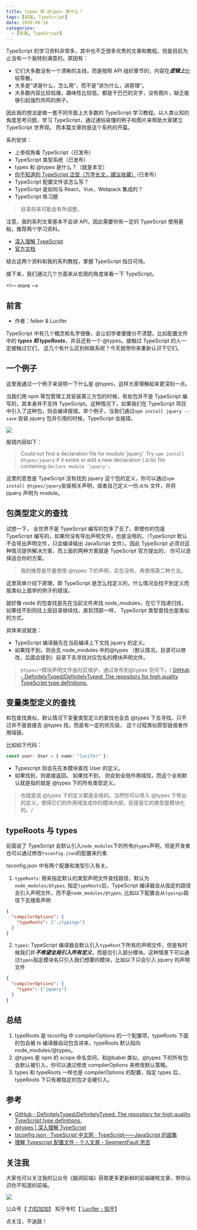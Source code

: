 ```yaml
---
title: types 和 @types 是什么？
tags: [前端, TypeScript]
date: 2020-08-16
categories:
  - [前端, TypeScript]
---
```


TypeScript 的学习资料非常多，其中也不乏很多优秀的文章和教程。但是目前为止没有一个我特别满意的。原因有：

- 它们大多数没有一个清晰的主线，而是按照 API 组织章节的，内容在***逻辑上***比较零散。
- 大多是“讲是什么，怎么用“，而不是”讲为什么，讲原理“。
- 大多数内容比较枯燥，趣味性比较低。都是干巴巴的文字，没有图片，缺乏能够引起强烈共鸣的例子。

因此我的想法是做一套不同市面上大多数的 TypeScript 学习教程。以人类认知的角度思考问题，学习 TypeScript，通过通俗易懂的例子和图片来帮助大家建立 TypeScript 世界观。 而本篇文章则是这个系列的开篇。

系列安排：

- 上帝视角看 TypeScript（已发布）
- TypeScript 类型系统（已发布）
- types 和 @types 是什么？（就是本文）
- [你不知道的 TypeScript 泛型（万字长文，建议收藏）](https://lucifer.ren/blog/2020/06/16/ts-generics/)（已发布）
- TypeScript 配置文件该怎么写？
- TypeScript 是如何与 React，Vue，Webpack 集成的？
- TypeScript 练习题

> 目录将来可能会有所调整。

注意，我的系列文章基本不会讲 API，因此需要你有一定的 TypeScript 使用基础，推荐两个学习资料。

- [深入理解 TypeScript](https://jkchao.github.io/typescript-book-chinese/)
- [官方文档](https://www.typescriptlang.org/docs/home)

结合这两个资料和我的系列教程，掌握 TypeScript 指日可待。

接下来，我们通过几个方面来从宏观的角度来看一下 TypeScript。

<!— more —>

## 前言

- 作者：feiker & Lucifer

TypeScript 中有几个概念和名字很像，会让初学者傻傻分不清楚。比如配置文件中的 ***types 和 typeRoots***，并且还有一个 @types。接触过 TypeScript 的人一定接触过它们， 这几个有什么区别和联系呢？今天就带你来重新认识下它们。

## 一个例子

这里我通过一个例子来说明一下什么是 @types，这样大家理解起来更深刻一点。

当我们用 npm 等包管理工具安装第三方包的时候，有些包并不是 TypeScript 编写的，其本身并不支持 TypeScript。这种情况下，如果我们在 TypeScript 项目中引入了这种包，则会编译报错。举个例子，当我们通过`npm install jquery --save` 安装 jquery 包并引用的时候，TypeScript 会报错。

![](2020-08-11/DCBEF22E-3FF4-4A3A-8CC2-95E8628386D4.png)

报错内容如下：

> Could not find a declaration file for module ‘jquery’. Try `npm install @types/jquery` if it exists or add a new declaration (.d.ts) file containing `declare module 'jquery';`

这里的意思是 TypeScript 没有找到 jquery 这个包的定义，你可以通过`npm install @types/jquery`安装相关声明，或者自己定义一份.d.ts 文件，并将 jquery 声明为 module。

## 包类型定义的查找

试想一下， 全世界不是 TypeScript 编写的包多了去了。即使你的包是 TypeScript 编写的，如果你没有导出声明文件，也是没用的。（TypeScript 默认不会导出声明文件，只会编译输出 JavaScript 文件）。因此 TypeScript 必须对这种情况提供解决方案，而上面的两种方案就是 TypeScript 官方提出的， 你可以选择适合你的方案。

> 我的推荐是尽量使用 @types 下的声明，实在没有，再使用第二种方法。

这里简单介绍下原理，即 TypeScript 是怎么找定义的，什么情况会找不到定义而报类似上面举的例子的错误。

就好像 node 的包查找是先在当前文件夹找 node_modules，在它下找递归找，如果找不到则往上层目录继续找，直到顶部一样， TypeScript 类型查找也是类似的方式。

具体来说就是：

- TypeScript 编译器先在当前编译上下文找 jquery 的定义。
- 如果找不到，则会去 node_modules 中的@types （默认情况，目录可以修改，后面会提到）目录下去寻找对应包名的模块声明文件。

> `@types/*`模块声明文件由社区维护，通过发布到@types 空间下。/ [GitHub - DefinitelyTyped/DefinitelyTyped: The repository for high quality TypeScript type definitions.](https://github.com/DefinitelyTyped/DefinitelyTyped) 

## 变量类型定义的查找

和包查找类似，默认情况下变量类型定义的查找也会去 @types 下去寻找。只不过并不是直接去 @types 找，而是有一定的优先级， 这个过程类似原型链或者作用域链。

比如如下代码：

```ts
const user: User = { name: "lucifer" };
```

- Typescript 则会先在本模块查找 User 的定义。
- 如果找到，则直接返回。 如果找不到， 则会到全局作用域找，而这个全局默认就是指的就是 @types 下的所有类型定义。

> 也就是说 @types 下的定义都是全局的。当然你可以导入 @types 下导出的定义，使得它们的作用域变成你的模块内部，前提是它的类型是模块化的。/

## typeRoots 与 types

前面说了 TypeScript 会默认引入`node_modules`下的所有`@types`声明，但是开发者也可以通过修改`tsconfig.json`的配置来约束.

tsconfig.json 中有两个配置和类型引入有关。

1. `typeRoots`: 用来指定默认的类型声明文件查找路径，默认为`node_modules/@types`, 指定`typeRoots`后，TypeScript 编译器会从指定的路径去引入声明文件，而不是`node_modules/@types`, 比如以下配置会从`typings`路径下去搜索声明

```json
{
  "compilerOptions": {
    "typeRoots": ["./typings"]
  }
}
```

2. `types`: TypeScript 编译器会默认引入`typeRoot`下所有的声明文件，但是有时候我们并***不希望全局引入所有定义***，而是仅引入部分模块。这种情景下可以通过`types`指定模块名只引入我们想要的模块，比如以下只会引入 jquery 的声明文件

```json
{
  "compilerOptions": {
    "types": ["jquery"]
  }
}
```

## 总结

1. typeRoots 是 tsconfig 中 compilerOptions 的一个配置项，typeRoots 下面的包会被 ts 编译器自动包含进来，typeRoots 默认指向 node_modules/@types。
2. @types 是 npm 的 scope 命名空间，和@babel 类似，@types 下的所有包会默认被引入，你可以通过修改 compilerOptions 来修改默认策略。
3. types 和 typeRoots 一样也是 compilerOptions 的配置，指定 types 后，typeRoots 下只有被指定的包才会被引入。

## 参考

- [GitHub - DefinitelyTyped/DefinitelyTyped: The repository for high quality TypeScript type definitions.](https://github.com/DefinitelyTyped/DefinitelyTyped)
- [@types | 深入理解 TypeScript](https://jkchao.github.io/typescript-book-chinese/typings/types.html)
- [tsconfig.json · TypeScript 中文网 · TypeScript——JavaScript 的超集](https://www.tslang.cn/docs/handbook/tsconfig-json.html)
- [理解 Typescript 配置文件 - 个人文章 - SegmentFault 思否](https://segmentfault.com/a/1190000013514680)

## 关注我

大家也可以关注我的公众号《脑洞前端》获取更多更新鲜的前端硬核文章，带你认识你不知道的前端。

![](https://tva1.sinaimg.cn/large/007S8ZIlly1gfxro1x125j30oz0dw43s.jpg)

公众号【 [力扣加加](https://tva1.sinaimg.cn/large/007S8ZIlly1gfcuzagjalj30p00dwabs.jpg)】
知乎专栏【 [Lucifer - 知乎](https://www.zhihu.com/people/lu-xiao-13-70)】

点关注，不迷路！
